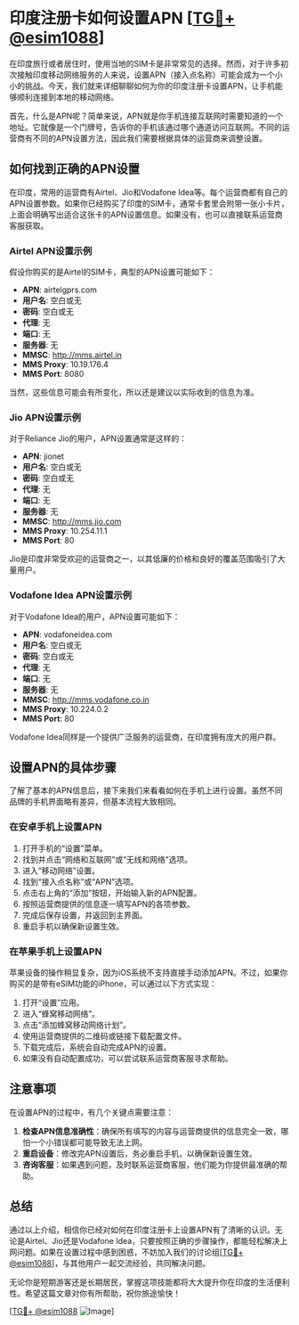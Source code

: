 # 印度注册卡如何设置APN [[TG💪+ @esim1088](https://t.me/s/esim1088)]

在印度旅行或者居住时，使用当地的SIM卡是非常常见的选择。然而，对于许多初次接触印度移动网络服务的人来说，设置APN（接入点名称）可能会成为一个小小的挑战。今天，我们就来详细聊聊如何为你的印度注册卡设置APN，让手机能够顺利连接到本地的移动网络。

首先，什么是APN呢？简单来说，APN就是你手机连接互联网时需要知道的一个地址。它就像是一个门牌号，告诉你的手机该通过哪个通道访问互联网。不同的运营商有不同的APN设置方法，因此我们需要根据具体的运营商来调整设置。

## 如何找到正确的APN设置

在印度，常用的运营商有Airtel、Jio和Vodafone Idea等。每个运营商都有自己的APN设置参数。如果你已经购买了印度的SIM卡，通常卡套里会附带一张小卡片，上面会明确写出适合这张卡的APN设置信息。如果没有，也可以直接联系运营商客服获取。

### Airtel APN设置示例

假设你购买的是Airtel的SIM卡，典型的APN设置可能如下：

- **APN**: airtelgprs.com  
- **用户名**: 空白或无  
- **密码**: 空白或无  
- **代理**: 无  
- **端口**: 无  
- **服务器**: 无  
- **MMSC**: http://mms.airtel.in  
- **MMS Proxy**: 10.19.176.4  
- **MMS Port**: 8080  

当然，这些信息可能会有所变化，所以还是建议以实际收到的信息为准。

### Jio APN设置示例

对于Reliance Jio的用户，APN设置通常是这样的：

- **APN**: jionet  
- **用户名**: 空白或无  
- **密码**: 空白或无  
- **代理**: 无  
- **端口**: 无  
- **服务器**: 无  
- **MMSC**: http://mms.jio.com  
- **MMS Proxy**: 10.254.11.1  
- **MMS Port**: 80  

Jio是印度非常受欢迎的运营商之一，以其低廉的价格和良好的覆盖范围吸引了大量用户。

### Vodafone Idea APN设置示例

对于Vodafone Idea的用户，APN设置可能如下：

- **APN**: vodafoneidea.com  
- **用户名**: 空白或无  
- **密码**: 空白或无  
- **代理**: 无  
- **端口**: 无  
- **服务器**: 无  
- **MMSC**: http://mms.vodafone.co.in  
- **MMS Proxy**: 10.224.0.2  
- **MMS Port**: 80  

Vodafone Idea同样是一个提供广泛服务的运营商，在印度拥有庞大的用户群。

## 设置APN的具体步骤

了解了基本的APN信息后，接下来我们来看看如何在手机上进行设置。虽然不同品牌的手机界面略有差异，但基本流程大致相同。

### 在安卓手机上设置APN

1. 打开手机的“设置”菜单。
2. 找到并点击“网络和互联网”或“无线和网络”选项。
3. 进入“移动网络”设置。
4. 找到“接入点名称”或“APN”选项。
5. 点击右上角的“添加”按钮，开始输入新的APN配置。
6. 按照运营商提供的信息逐一填写APN的各项参数。
7. 完成后保存设置，并返回到主界面。
8. 重启手机以确保新设置生效。

### 在苹果手机上设置APN

苹果设备的操作稍显复杂，因为iOS系统不支持直接手动添加APN。不过，如果你购买的是带有eSIM功能的iPhone，可以通过以下方式实现：

1. 打开“设置”应用。
2. 进入“蜂窝移动网络”。
3. 点击“添加蜂窝移动网络计划”。
4. 使用运营商提供的二维码或链接下载配置文件。
5. 下载完成后，系统会自动完成APN的设置。
6. 如果没有自动配置成功，可以尝试联系运营商客服寻求帮助。

## 注意事项

在设置APN的过程中，有几个关键点需要注意：

1. **检查APN信息准确性**：确保所有填写的内容与运营商提供的信息完全一致，哪怕一个小错误都可能导致无法上网。
2. **重启设备**：修改完APN设置后，务必重启手机，以确保新设置生效。
3. **咨询客服**：如果遇到问题，及时联系运营商客服，他们能为你提供最准确的帮助。

## 总结

通过以上介绍，相信你已经对如何在印度注册卡上设置APN有了清晰的认识。无论是Airtel、Jio还是Vodafone Idea，只要按照正确的步骤操作，都能轻松解决上网问题。如果在设置过程中感到困惑，不妨加入我们的讨论组[[TG💪+ @esim1088](https://t.me/s/esim1088)]，与其他用户一起交流经验，共同解决问题。

无论你是短期游客还是长期居民，掌握这项技能都将大大提升你在印度的生活便利性。希望这篇文章对你有所帮助，祝你旅途愉快！

[[TG💪+ @esim1088](https://t.me/s/esim1088) ![Image](https://i.postimg.cc/4NQfJmqS/Snipaste-2025-05-13-00-14-12.png)]